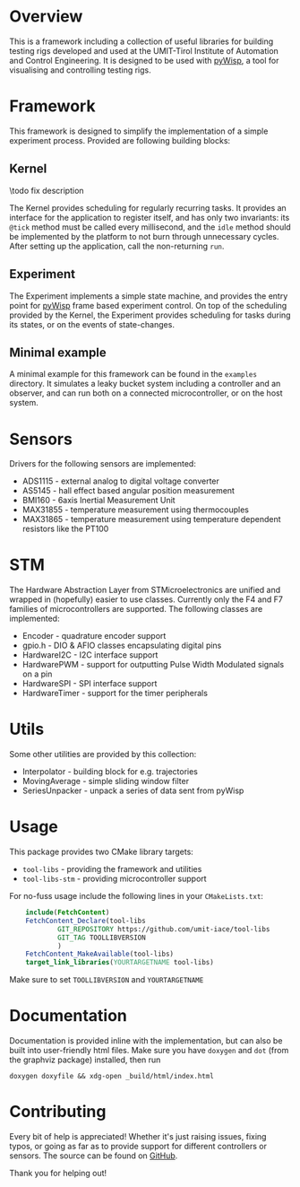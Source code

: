 # Overview

This is a framework including a collection of useful libraries for building
testing rigs developed and used at the UMIT-Tirol Institute of Automation and
Control Engineering. It is designed to be used with
[pyWisp](https://github.com/umit-iace/tool-pywisp), a tool for visualising and
controlling testing rigs.

# Framework
This framework is designed to simplify the implementation of a simple experiment
process. Provided are following building blocks:

## Kernel
\todo fix description

The Kernel provides scheduling for regularly recurring tasks. It provides an
interface for the application to register itself, and has only two invariants:
its `@tick` method must be called every millisecond, and the `idle`
method should be implemented by the platform to not burn through unnecessary
cycles.
After setting up the application, call the non-returning `run`.

## Experiment
The Experiment implements a simple state machine, and provides the entry point
for [pyWisp](https://github.com/umit-iace/tool-pywisp) frame based experiment
control.
On top of the scheduling provided by the Kernel, the Experiment provides
scheduling for tasks during its states, or on the events of state-changes.

## Minimal example
A minimal example for this framework can be found in the `examples` directory.
It simulates a leaky bucket system including a controller and an observer, and
can run both on a connected microcontroller, or on the host system. 

# Sensors
Drivers for the following sensors are implemented:
 - ADS1115 - external analog to digital voltage converter
 - AS5145 - hall effect based angular position measurement
 - BMI160 - 6axis Inertial Measurement Unit
 - MAX31855 - temperature measurement using thermocouples
 - MAX31865 - temperature measurement using temperature dependent resistors like
 the PT100
 
# STM
The Hardware Abstraction Layer from STMicroelectronics are unified and wrapped
in (hopefully) easier to use classes.
Currently only the F4 and F7 families of microcontrollers are supported. The
following classes are implemented:
 - Encoder - quadrature encoder support
 - gpio.h - DIO & AFIO classes encapsulating digital pins
 - HardwareI2C - I2C interface support
 - HardwarePWM - support for outputting Pulse Width Modulated signals on a pin
 - HardwareSPI - SPI interface support
 - HardwareTimer - support for the timer peripherals

# Utils
Some other utilities are provided by this collection:
 - Interpolator - building block for e.g. trajectories
 - MovingAverage - simple sliding window filter
 - SeriesUnpacker - unpack a series of data sent from pyWisp

# Usage
This package provides two CMake library targets:
 - `tool-libs` - providing the framework and utilities
 - `tool-libs-stm` - providing microcontroller support

For no-fuss usage include the following lines in your `CMakeLists.txt`:
``` cmake
    include(FetchContent)
    FetchContent_Declare(tool-libs
            GIT_REPOSITORY https://github.com/umit-iace/tool-libs
            GIT_TAG TOOLLIBVERSION
            )
    FetchContent_MakeAvailable(tool-libs)
    target_link_libraries(YOURTARGETNAME tool-libs)
```

Make sure to set `TOOLLIBVERSION` and `YOURTARGETNAME`

# Documentation
Documentation is provided inline with the implementation, but can also be built
into user-friendly html files. Make sure you have `doxygen` and `dot` (from the
graphviz package) installed, then run
``` shell
doxygen doxyfile && xdg-open _build/html/index.html
```

# Contributing

Every bit of help is appreciated! Whether it's just raising issues, fixing
typos, or going as far as to provide support for different controllers or
sensors. The source can be found on
[GitHub](https://github.com/umit-iace/tool-libs).

Thank you for helping out!
